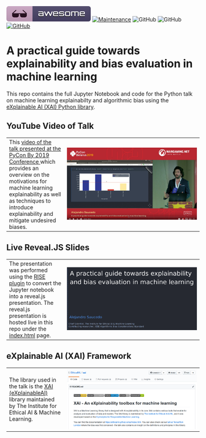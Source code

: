 [![Awesome](images/awesome.svg)](https://github.com/sindresorhus/awesome)
[![Maintenance](https://img.shields.io/badge/Maintained%3F-YES-green.svg)](https://GitHub.com/Naereen/StrapDown.js/graphs/commit-activity)
![GitHub](https://img.shields.io/badge/Languages-MULTI-blue.svg)
![GitHub](https://img.shields.io/badge/License-MIT-lightgrey.svg)
[![GitHub](https://img.shields.io/twitter/follow/axsaucedo.svg?label=Follow)](https://twitter.com/AxSaucedo/)
	

# A practical guide towards explainability and bias evaluation in machine learning

This repo contains the full Jupyter Notebook and code for the Python talk on machine learning explainabilty and algorithmic bias using the <a href="https://github.com/EthicalML/XAI">eXplainable AI (XAI) Python library</a>.

## YouTube Video of Talk

<table>
  <tr>
    <td width="30%">
        This <a href="https://www.youtube.com/watch?v=rq95qznOZKw">video of the talk presented at the PyCon By 2019 Conference </a> which provides an overview on the motivations for machine learning explainability as well as techniques to introduce explainability and mitigate undesired biases.
    </td>
    <td width="70%">
        <a href="https://www.youtube.com/watch?v=rq95qznOZKw"><img src="images/video.jpg"></a>
    </td>
  </tr>
</table>

## Live Reveal.JS Slides

<table>
  <tr>
    <td width="30%">
         The presentation was performed using the <a href="https://github.com/damianavila/RISE">RISE plugin</a> to convert the Jupyter notebook into a reveal.js presentation. The reveal.js presentation is hosted live in this repo under the <a href="https://ethicalml.github.io/explainability-and-bias/#/1">index.html</a> page.
    </td>
    <td width="70%">
        <a href="https://ethicalml.github.io/explainability-and-bias/#/1"><img src="images/slide.png"></a>
    </td>
  </tr>
</table>

## eXplainable AI (XAI) Framework

<table>
  <tr>
    <td width="30%">
         The library used in the talk is the <a href="https://github.com/EthicalML/XAI">XAI (eXplainableAI)</a> library maintained by The Institute for Ethical AI & Machine Learning.
    </td>
    <td width="70%">
        <a href="https://github.com/EthicalML/XAI"><img src="images/xai.png"></a>
    </td>
  </tr>
</table>




